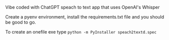 Vibe coded with ChatGPT speach to text app that uses OpenAI's Whisper

Create a pyenv environment, install the requirements.txt file and you should be good to go.

To create an onefile exe type `python -m PyInstaller speach2textd.spec`
